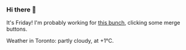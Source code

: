 ### Hi there :wave:

It's Friday! I'm probably working for [this bunch](https://github.com/kohofinancial), clicking some merge buttons.

Weather in Toronto: partly cloudy, at +1°C.
